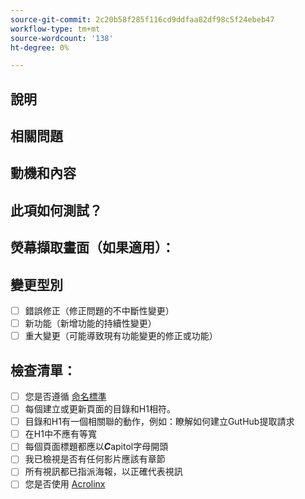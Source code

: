 ```yaml
---
source-git-commit: 2c20b58f285f116cd9ddfaa82df98c5f24ebeb47
workflow-type: tm+mt
source-wordcount: '138'
ht-degree: 0%

---
```

<!--- Provide a general summary of your changes in the Title above -->

## 說明

<!--- Describe your changes in detail -->

## 相關問題

<!--- This project only accepts pull requests related to open issues -->
<!--- If suggesting a new feature or change, please discuss it in an issue first -->
<!--- If fixing a bug, there should be an issue describing it with steps to reproduce -->
<!--- Please link to the issue here: -->

## 動機和內容

<!--- Why is this change required? What problem does it solve? -->

## 此項如何測試？

<!--- Please describe in detail how you tested your changes. -->
<!--- Include details of your testing environment, and the tests you ran to -->
<!--- see how your change affects other areas of the code, etc. -->

## 熒幕擷取畫面（如果適用）：

## 變更型別

<!--- What types of changes does your code introduce? Put an `x` in all the boxes that apply: -->

- [ ] 錯誤修正（修正問題的不中斷性變更）
- [ ] 新功能（新增功能的持續性變更）
- [ ] 重大變更（可能導致現有功能變更的修正或功能）

## 檢查清單：


<!--- Go over all the following points, and put an `x` in all the boxes that apply. -->
<!--- If you're unsure about any of these, don't hesitate to ask. We're here to help! -->

- [ ] 您是否遵循 [命名標準](https://wiki.corp.adobe.com/display/DMSArchitecture/Naming+Standards)
- [ ] 每個建立或更新頁面的目錄和H1相符。
- [ ] 目錄和H1有一個相關聯的動作，例如：瞭解如何建立GutHub提取請求
- [ ] 在H1中不應有等寬
- [ ] 每個頁面標題都應以***C***apitol字母開頭
- [ ] 我已檢視是否有任何影片應該有章節
- [ ] 所有視訊都已指派海報，以正確代表視訊
- [ ] 您是否使用 [Acrolinx](https://experienceleague.corp.adobe.com/docs/authoring-guide-exl/using/style-guide/acrolinx.html)
